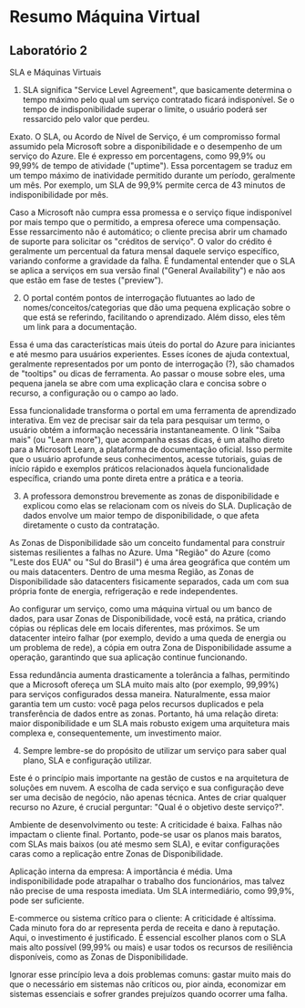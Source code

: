 # Resumo Máquina Virtual
## Laboratório 2

SLA e Máquinas Virtuais

1. SLA significa "Service Level Agreement", que basicamente determina o tempo máximo pelo qual um serviço contratado ficará indisponível. Se o tempo de indisponibilidade superar o limite, o usuário poderá ser ressarcido pelo valor que perdeu.

Exato. O SLA, ou Acordo de Nível de Serviço, é um compromisso formal assumido pela Microsoft sobre a disponibilidade e o desempenho de um serviço do Azure. Ele é expresso em porcentagens, como 99,9% ou 99,99% de tempo de atividade ("uptime"). Essa porcentagem se traduz em um tempo máximo de inatividade permitido durante um período, geralmente um mês. Por exemplo, um SLA de 99,9% permite cerca de 43 minutos de indisponibilidade por mês.

Caso a Microsoft não cumpra essa promessa e o serviço fique indisponível por mais tempo que o permitido, a empresa oferece uma compensação. Esse ressarcimento não é automático; o cliente precisa abrir um chamado de suporte para solicitar os "créditos de serviço". O valor do crédito é geralmente um percentual da fatura mensal daquele serviço específico, variando conforme a gravidade da falha. É fundamental entender que o SLA se aplica a serviços em sua versão final ("General Availability") e não aos que estão em fase de testes ("preview").

2. O portal contém pontos de interrogação flutuantes ao lado de nomes/conceitos/categorias que dão uma pequena explicação sobre o que está se referindo, facilitando o aprendizado. Além disso, eles têm um link para a documentação.

Essa é uma das características mais úteis do portal do Azure para iniciantes e até mesmo para usuários experientes. Esses ícones de ajuda contextual, geralmente representados por um ponto de interrogação (?), são chamados de "tooltips" ou dicas de ferramenta. Ao passar o mouse sobre eles, uma pequena janela se abre com uma explicação clara e concisa sobre o recurso, a configuração ou o campo ao lado.

Essa funcionalidade transforma o portal em uma ferramenta de aprendizado interativa. Em vez de precisar sair da tela para pesquisar um termo, o usuário obtém a informação necessária instantaneamente. O link "Saiba mais" (ou "Learn more"), que acompanha essas dicas, é um atalho direto para a Microsoft Learn, a plataforma de documentação oficial. Isso permite que o usuário aprofunde seus conhecimentos, acesse tutoriais, guias de início rápido e exemplos práticos relacionados àquela funcionalidade específica, criando uma ponte direta entre a prática e a teoria.

3. A professora demonstrou brevemente as zonas de disponibilidade e explicou como elas se relacionam com os níveis do SLA. Duplicação de dados envolve um maior tempo de disponibilidade, o que afeta diretamente o custo da contratação.

As Zonas de Disponibilidade são um conceito fundamental para construir sistemas resilientes a falhas no Azure. Uma "Região" do Azure (como "Leste dos EUA" ou "Sul do Brasil") é uma área geográfica que contém um ou mais datacenters. Dentro de uma mesma Região, as Zonas de Disponibilidade são datacenters fisicamente separados, cada um com sua própria fonte de energia, refrigeração e rede independentes.

Ao configurar um serviço, como uma máquina virtual ou um banco de dados, para usar Zonas de Disponibilidade, você está, na prática, criando cópias ou réplicas dele em locais diferentes, mas próximos. Se um datacenter inteiro falhar (por exemplo, devido a uma queda de energia ou um problema de rede), a cópia em outra Zona de Disponibilidade assume a operação, garantindo que sua aplicação continue funcionando.

Essa redundância aumenta drasticamente a tolerância a falhas, permitindo que a Microsoft ofereça um SLA muito mais alto (por exemplo, 99,99%) para serviços configurados dessa maneira. Naturalmente, essa maior garantia tem um custo: você paga pelos recursos duplicados e pela transferência de dados entre as zonas. Portanto, há uma relação direta: maior disponibilidade e um SLA mais robusto exigem uma arquitetura mais complexa e, consequentemente, um investimento maior.

4. Sempre lembre-se do propósito de utilizar um serviço para saber qual plano, SLA e configuração utilizar.

Este é o princípio mais importante na gestão de custos e na arquitetura de soluções em nuvem. A escolha de cada serviço e sua configuração deve ser uma decisão de negócio, não apenas técnica. Antes de criar qualquer recurso no Azure, é crucial perguntar: "Qual é o objetivo deste serviço?".

Ambiente de desenvolvimento ou teste: A criticidade é baixa. Falhas não impactam o cliente final. Portanto, pode-se usar os planos mais baratos, com SLAs mais baixos (ou até mesmo sem SLA), e evitar configurações caras como a replicação entre Zonas de Disponibilidade.

Aplicação interna da empresa: A importância é média. Uma indisponibilidade pode atrapalhar o trabalho dos funcionários, mas talvez não precise de uma resposta imediata. Um SLA intermediário, como 99,9%, pode ser suficiente.

E-commerce ou sistema crítico para o cliente: A criticidade é altíssima. Cada minuto fora do ar representa perda de receita e dano à reputação. Aqui, o investimento é justificado. É essencial escolher planos com o SLA mais alto possível (99,99% ou mais) e usar todos os recursos de resiliência disponíveis, como as Zonas de Disponibilidade.

Ignorar esse princípio leva a dois problemas comuns: gastar muito mais do que o necessário em sistemas não críticos ou, pior ainda, economizar em sistemas essenciais e sofrer grandes prejuízos quando ocorrer uma falha.
